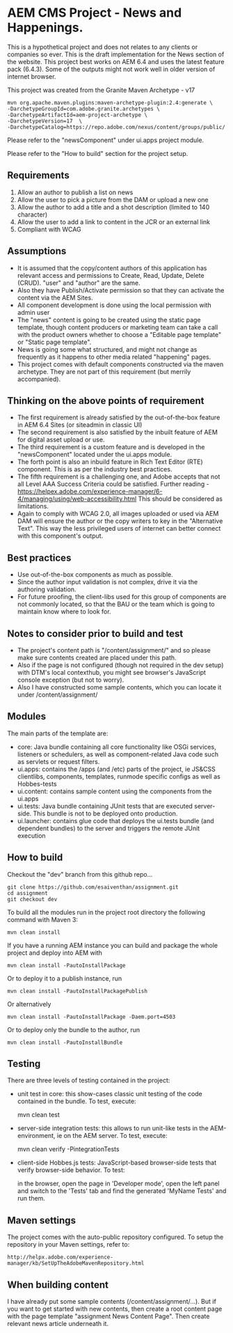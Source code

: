 # AEM CMS Project - News and Happenings.

This is a hypothetical project and does not relates to any clients or companies so ever. This is the draft implementation for the News section of the website. This project best works on AEM 6.4 and uses the latest feature pack (6.4.3).
Some of the outputs might not work well in older version of internet browser.

This project was created from the Granite Maven Archetype - v17 
```$xslt
mvn org.apache.maven.plugins:maven-archetype-plugin:2.4:generate \
-DarchetypeGroupId=com.adobe.granite.archetypes \
-DarchetypeArtifactId=aem-project-archetype \
-DarchetypeVersion=17  \
-DarchetypeCatalog=https://repo.adobe.com/nexus/content/groups/public/ 
```

Please refer to the "newsComponent" under ui.apps project module.

Please refer to the "How to build" section for the project setup.

## Requirements
1. Allow an author to publish a list on news
2. Allow the user to pick a picture from the DAM or upload a new one
3. Allow the author to add a title and a shot description (limited to 140 character)
4. Allow the user to add a link to content in the JCR or an external link
5. Compliant with WCAG

## Assumptions
* It is assumed that the copy/content authors of this application has relevant access and permissions to Create, Read, Update,  Delete (CRUD).
"user" and "author" are the same.
* Also they have Publish/Activate permission so that they can activate the content via the AEM Sites.
* All component development is done using the local permission with admin user
* The "news" content is going to be created using the static page template, though content producers  or marketing team can take a call with the product owners whether to choose a "Editable page template" or "Static page template".
* News is going some what structured, and might not change as frequently as it happens to other media related "happening" pages.
* This project comes with default components constructed via the maven archetype. They are not part of this requirement (but merrily accompanied).

## Thinking on the above points of requirement
* The first  requirement is already satisfied by the out-of-the-box feature in AEM 6.4 Sites (or siteadmin in classic UI)
* The second requirement is also satisfied by the inbuilt feature of AEM for digital asset upload or use.
* The third requirement is a custom feature and is developed in the "newsComponent" located under the ui.apps module.
* The forth point is also an inbuild feature in Rich Text Editor (RTE) component. This is as per the industry best practices.
* The fifth requirement is a challenging one, and Adobe accepts that not all Level AAA Success Criteria could be satisfied.
Further reading - https://helpex.adobe.com/experience-manager/6-4/managing/using/web-accessibility.html
This should be considered as limitations.
* Again to comply with WCAG 2.0, all images uploaded or used via AEM DAM will ensure the author or the copy writers to key in the "Alternative Text". This way the less privileged users of internet can better connect with this component's output.


## Best practices
* Use out-of-the-box components as much as possible.
* Since the author input validation is not complex, drive it via the authoring validation.
* For future proofing, the client-libs used for this group of components are not commonly located, so that the BAU or the team which is going to maintain know where to look for.

## Notes to consider prior to build and test
* The project's content path is "/content/assignment/" and so please make sure contents created are placed under this path.
* Also if the page is not configured (though not required in the dev setup) with DTM's local contexthub, you might see browser's JavaScript console exception (but not to worry).
* Also I have constructed some sample contents, which you can locate it under /content/assignment/

## Modules

The main parts of the template are:

* core: Java bundle containing all core functionality like OSGi services, listeners or schedulers, as well as component-related Java code such as servlets or request filters.
* ui.apps: contains the /apps (and /etc) parts of the project, ie JS&CSS clientlibs, components, templates, runmode specific configs as well as Hobbes-tests
* ui.content: contains sample content using the components from the ui.apps
* ui.tests: Java bundle containing JUnit tests that are executed server-side. This bundle is not to be deployed onto production.
* ui.launcher: contains glue code that deploys the ui.tests bundle (and dependent bundles) to the server and triggers the remote JUnit execution

## How to build
Checkout the "dev" branch from this github repo...
```$xslt
git clone https://github.com/esaiventhan/assignment.git
cd assignment
git checkout dev
```


To build all the modules run in the project root directory the following command with Maven 3:

    mvn clean install

If you have a running AEM instance you can build and package the whole project and deploy into AEM with  

    mvn clean install -PautoInstallPackage
    
Or to deploy it to a publish instance, run

    mvn clean install -PautoInstallPackagePublish
    
Or alternatively

    mvn clean install -PautoInstallPackage -Daem.port=4503

Or to deploy only the bundle to the author, run

    mvn clean install -PautoInstallBundle

## Testing

There are three levels of testing contained in the project:

* unit test in core: this show-cases classic unit testing of the code contained in the bundle. To test, execute:

    mvn clean test

* server-side integration tests: this allows to run unit-like tests in the AEM-environment, ie on the AEM server. To test, execute:

    mvn clean verify -PintegrationTests

* client-side Hobbes.js tests: JavaScript-based browser-side tests that verify browser-side behavior. To test:

    in the browser, open the page in 'Developer mode', open the left panel and switch to the 'Tests' tab and find the generated 'MyName Tests' and run them.


## Maven settings

The project comes with the auto-public repository configured. To setup the repository in your Maven settings, refer to:

    http://helpx.adobe.com/experience-manager/kb/SetUpTheAdobeMavenRepository.html

## When building content
I have already put some sample contents (/content/assignment/...). But if you want to get started with new contents, then create a root content page with the page template "assignment News Content Page".
Then create relevant news article underneath it.